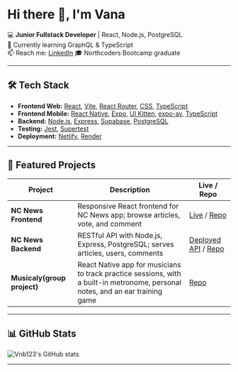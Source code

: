 # Hi there 👋, I'm Vana

💻 **Junior Fullstack Developer** | React, Node.js, PostgreSQL  
🌱 Currently learning GraphQL & TypeScript  
📫 Reach me: [LinkedIn](https://www.linkedin.com/in/vana-bigava-153270197/)
🎓 Northcoders Bootcamp graduate

---

## 🛠️ Tech Stack

- **Frontend Web:** [React](https://reactjs.org/), [Vite](https://vitejs.dev/), [React Router](https://reactrouter.com/), [CSS](https://developer.mozilla.org/en-US/docs/Web/CSS), [TypeScript](https://www.typescriptlang.org/)
- **Frontend Mobile:** [React Native](https://reactnative.dev/), [Expo](https://expo.dev/), [UI Kitten](https://akveo.github.io/react-native-ui-kitten/), [expo-av](https://docs.expo.dev/versions/latest/sdk/av/), [TypeScript](https://www.typescriptlang.org/)
- **Backend:** [Node.js](https://nodejs.org/), [Express](https://expressjs.com/), [Supabase](https://supabase.com/), [PostgreSQL](https://www.postgresql.org/)
- **Testing:** [Jest](https://jestjs.io/), [Supertest](https://www.npmjs.com/package/supertest)
- **Deployment:** [Netlify](https://www.netlify.com/), [Render](https://render.com/)

---

## 🌟 Featured Projects

| Project                     | Description                                                                                                                    | Live / Repo                                                                                        |
| --------------------------- | ------------------------------------------------------------------------------------------------------------------------------ | -------------------------------------------------------------------------------------------------- |
| **NC News Frontend**        | Responsive React frontend for NC News app; browse articles, vote, and comment                                                  | [Live](https://ncnewsvb.netlify.app) / [Repo](https://github.com/Vnb123/fe-nc-news)                |
| **NC News Backend**         | RESTful API with Node.js, Express, PostgreSQL; serves articles, users, comments                                                | [Deployed API](https://be-nc-news.onrender.com/api) / [Repo](https://github.com/Vnb123/be-nc-news) |
| **Musicaly(group project)** | React Native app for musicians to track practice sessions, with a built-in metronome, personal notes, and an ear training game | [Repo](https://github.com/Connor-North/Musicaly-Frontend)                                          |

---

## 📊 GitHub Stats

![Vnb123's GitHub stats](https://github-readme-stats.vercel.app/api?username=Vnb123&show_icons=true&theme=radical)

---
